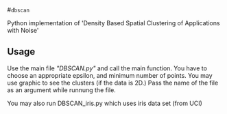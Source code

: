 #`dbscan`

Python implementation of 'Density Based Spatial Clustering of Applications with Noise'


## Usage

Use the main file *"DBSCAN.py"*  and call the main function. You have to choose an appropriate epsilon, and minimum number of points.
You may use graphic to see the clusters (if the data is 2D.)
Pass the name of the file as an argument while runnung the file.

You may also run DBSCAN_iris.py which uses iris data set (from UCI)
